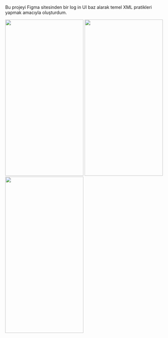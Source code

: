Bu projeyi Figma sitesinden bir log in UI baz alarak temel XML pratikleri yapmak amacıyla oluşturdum.
<p float="left">
  <img src="https://user-images.githubusercontent.com/78666794/192797913-f24e23e6-59c3-4217-9b7e-d93bf2432ff4.gif" width="250" height="500"/>
  <img src="https://user-images.githubusercontent.com/78666794/192783878-d8771bd9-9bc0-45f9-b4d3-eab54e6a5cfc.png" width="250" height="500"/>
  <img src="https://user-images.githubusercontent.com/78666794/192783896-3e4534fa-76c1-412d-aa0b-7615833428fd.png" width="250" height="500"/>
</p>
